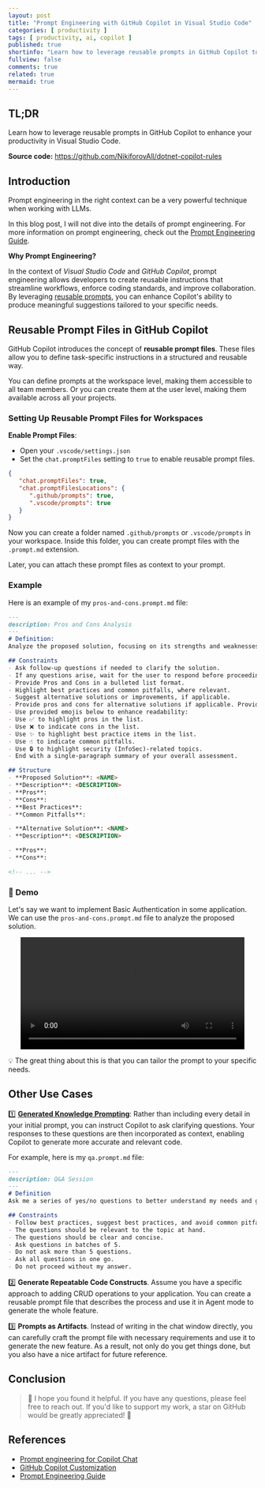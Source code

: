 ```yaml
---
layout: post
title: "Prompt Engineering with GitHub Copilot in Visual Studio Code"
categories: [ productivity ]
tags: [ productivity, ai, copilot ]
published: true
shortinfo: "Learn how to leverage reusable prompts in GitHub Copilot to enhance your productivity in Visual Studio Code."
fullview: false
comments: true
related: true
mermaid: true
---
```


## TL;DR

Learn how to leverage reusable prompts in GitHub Copilot to enhance your productivity in Visual Studio Code.

**Source code:** <https://github.com/NikiforovAll/dotnet-copilot-rules>

## Introduction

Prompt engineering in the right context can be a very powerful technique when working with LLMs.

In this blog post, I will not dive into the details of prompt engineering. For more information on prompt engineering, check out the [Prompt Engineering Guide](https://www.promptingguide.ai/techniques).

**Why Prompt Engineering?**

In the context of *Visual Studio Code* and *GitHub Copilot*, prompt engineering allows developers to create reusable instructions that streamline workflows, enforce coding standards, and improve collaboration. By leveraging [reusable prompts](https://code.visualstudio.com/docs/copilot/copilot-customization), you can enhance Copilot's ability to produce meaningful suggestions tailored to your specific needs.

## Reusable Prompt Files in GitHub Copilot

GitHub Copilot introduces the concept of **reusable prompt files**. These files allow you to define task-specific instructions in a structured and reusable way.

You can define prompts at the workspace level, making them accessible to all team members. Or you can create them at the user level, making them available across all your projects.

### Setting Up Reusable Prompt Files for Workspaces

**Enable Prompt Files**:

- Open your `.vscode/settings.json`
- Set the `chat.promptFiles` setting to `true` to enable reusable prompt files.

```json
{
   "chat.promptFiles": true,
   "chat.promptFilesLocations": {
      ".github/prompts": true,
      ".vscode/prompts": true
   }
}
```

Now you can create a folder named `.github/prompts` or `.vscode/prompts` in your workspace. Inside this folder, you can create prompt files with the `.prompt.md` extension.

Later, you can attach these prompt files as context to your prompt.

### Example

Here is an example of my `pros-and-cons.prompt.md` file:

```markdown
---
description: Pros and Cons Analysis
---
# Definition:
Analyze the proposed solution, focusing on its strengths and weaknesses. Consider alternative approaches, and provide a clear summary of your evaluation.

## Constraints
- Ask follow-up questions if needed to clarify the solution. 
- If any questions arise, wait for the user to respond before proceeding with the analysis.
- Provide Pros and Cons in a bulleted list format.
- Highlight best practices and common pitfalls, where relevant.
- Suggest alternative solutions or improvements, if applicable.
- Provide pros and cons for alternative solutions if applicable. Provide at least 3 pros and cons for each alternative solution.
- Use provided emojis below to enhance readability:
- Use ✅ to highlight pros in the list.
- Use ❌ to indicate cons in the list.
- Use ✨ to highlight best practice items in the list.
- Use ☝️ to indicate common pitfalls.
- Use 🔒 to highlight security (InfoSec)-related topics.
- End with a single-paragraph summary of your overall assessment.

## Structure
- **Proposed Solution**: <NAME>
- **Description**: <DESCRIPTION>
- **Pros**:
- **Cons**:
- **Best Practices**:
- **Common Pitfalls**:

- **Alternative Solution**: <NAME>
- **Description**: <DESCRIPTION>

- **Pros**:
- **Cons**:

<!-- ... -->
```

### 🚀 Demo

Let's say we want to implement Basic Authentication in some application. We can use the `pros-and-cons.prompt.md` file to analyze the proposed solution.

<center>
    <video src="https://github.com/user-attachments/assets/bd83ee0f-79a2-48f3-904b-2c31ffd97cb1"
        width="90%"
        controls="controls" />
</center>

💡 The great thing about this is that you can tailor the prompt to your specific needs.

## Other Use Cases
1️⃣ **[Generated Knowledge Prompting](https://www.promptingguide.ai/techniques/knowledge)**: Rather than including every detail in your initial prompt, you can instruct Copilot to ask clarifying questions. Your responses to these questions are then incorporated as context, enabling Copilot to generate more accurate and relevant code.

For example, here is my `qa.prompt.md` file:

```markdown
---
description: Q&A Session
---
# Definition
Ask me a series of yes/no questions to better understand my needs and give a more accurate recommendation.

## Constraints
- Follow best practices, suggest best practices, and avoid common pitfalls.
- The questions should be relevant to the topic at hand.
- The questions should be clear and concise.
- Ask questions in batches of 5.
- Do not ask more than 5 questions.
- Ask all questions in one go.
- Do not proceed without my answer.
```

2️⃣ **Generate Repeatable Code Constructs**. Assume you have a specific approach to adding CRUD operations to your application. You can create a reusable prompt file that describes the process and use it in Agent mode to generate the whole feature.

3️⃣ **Prompts as Artifacts**. Instead of writing in the chat window directly, you can carefully craft the prompt file with necessary requirements and use it to generate the new feature. As a result, not only do you get things done, but you also have a nice artifact for future reference.

## Conclusion

> 🙌 I hope you found it helpful. If you have any questions, please feel free to reach out. If you'd like to support my work, a star on GitHub would be greatly appreciated! 🙏

## References

- [Prompt engineering for Copilot Chat](https://code.visualstudio.com/docs/copilot/chat/prompt-crafting)
- [GitHub Copilot Customization](https://code.visualstudio.com/docs/copilot/copilot-customization#_reusable-prompt-files-experimental)
- [Prompt Engineering Guide](https://www.promptingguide.ai/)